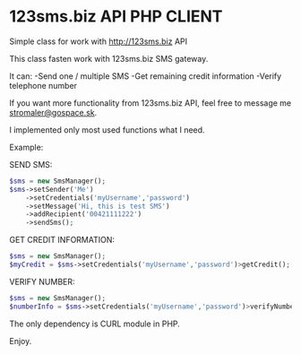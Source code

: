 # 123sms.biz API PHP CLIENT
Simple class for work with http://123sms.biz API

This class fasten work with 123sms.biz SMS gateway.

It can:
-Send one / multiple SMS
-Get remaining credit information
-Verify telephone number

If you want more functionality from 123sms.biz API, feel free to message me <stromaler@gospace.sk>.

I implemented only most used functions what I need.

Example:



 SEND SMS:
```PHP
$sms = new SmsManager();
$sms->setSender('Me')
    ->setCredentials('myUsername','password')
    ->setMessage('Hi, this is test SMS')
    ->addRecipient('00421111222')
    ->sendSms();
```
    
 GET CREDIT INFORMATION:

```PHP
$sms = new SmsManager();
$myCredit = $sms->setCredentials('myUsername','password')>getCredit();
```

 VERIFY NUMBER:

```PHP
$sms = new SmsManager();
$numberInfo = $sms->setCredentials('myUsername','password')>verifyNumber('00421111222');
```
The only dependency is CURL module in PHP.

Enjoy.
